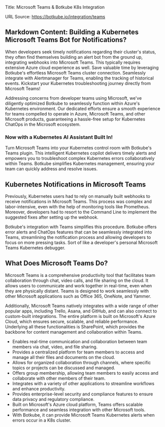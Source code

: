 Title: Microsoft Teams & Botkube K8s Integration

URL Source: https://botkube.io/integration/teams

Markdown Content:
**Building a Kubernetes Microsoft Teams Bot for Notifications?**
----------------------------------------------------------------

When developers seek timely notifications regarding their cluster's status, they often find themselves building an alert bot from the ground up, integrating webhooks into Microsoft Teams. This typically requires extensive Azure cloud experience as well. Save valuable time by leveraging Botkube's effortless Microsoft Teams cluster connection. Seamlessly integrate with Alertmanager for Teams, enabling the tracking of historical events. Kickstart your Kubernetes troubleshooting journey directly from Microsoft Teams!

Addressing concerns from developer teams using Microsoft, we've diligently optimized Botkube to seamlessly function within Azure's Kubernetes environment. Our dedicated efforts ensure a smooth experience for teams compelled to operate in Azure, Microsoft Teams, and other Microsoft products, guaranteeing a hassle-free setup for Kubernetes ChatOps in the Microsoft ecosystem.

### **Now with a Kubernetes AI Assistant Built In!**

Turn Microsoft Teams into your Kubernetes control room with Botkube's Teams plugin. This intelligent Kubernetes copilot delivers timely alerts and empowers you to troubleshoot complex Kubernetes errors collaboratively within Teams. Botkube simplifies Kubernetes management, ensuring your team can quickly address and resolve issues.

**Kubernetes Notifications in Microsoft Teams**
-----------------------------------------------

Previously, Kubernetes users had to rely on manually built webhooks to receive notifications in Microsoft Teams. This process was complex and labor-intensive, even with the help of monitoring tools like Prometheus. Moreover, developers had to resort to the Command Line to implement the suggested fixes after setting up the webhook.

Botkube's integration with Teams simplifies this procedure. Botkube offers error alerts and ChatOps features that can be seamlessly integrated into Teams, streamlining the notification process and allowing developers to focus on more pressing tasks. Sort of like a developer's personal Microsoft Teams Kubernetes debugger.

What Does Microsoft Teams Do?
-----------------------------

Microsoft Teams is a comprehensive productivity tool that facilitates team collaboration through chat, video calls, and file sharing on the cloud. It allows users to communicate and work together in real-time, even when they are physically distant. Teams is designed to work seamlessly with other Microsoft applications such as Office 365, OneNote, and Yammer.

Additionally, Microsoft Teams natively integrates with a wide range of other popular apps, including Trello, Asana, and GitHub, and can also connect to custom-built integrations. The entire platform is built on Microsoft's Azure Cloud, which ensures secure, scalable, and reliable performance. Underlying all these functionalities is SharePoint, which provides the backbone for content management and collaboration within Teams.

*   Enables real-time communication and collaboration between team members via chat, video, and file sharing.
*   Provides a centralized platform for team members to access and manage all their files and documents on the cloud.
*   Allows for organized collaboration through channels, where specific topics or projects can be discussed and managed.
*   Offers group membership, allowing team members to easily access and collaborate with other members of their team.
*   Integrates with a variety of other applications to streamline workflows and enhance productivity.
*   Provides enterprise-level security and compliance features to ensure data privacy and regulatory compliance.
*   Built on Microsoft's Azure cloud platform, Teams offers scalable performance and seamless integration with other Microsoft tools.
*   With Botkube, it can provide Microsoft Teams Kubernetes alerts when errors occur in a K8s cluster.
